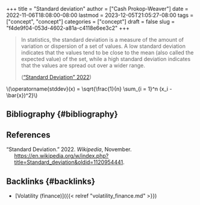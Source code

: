 +++
title = "Standard deviation"
author = ["Cash Prokop-Weaver"]
date = 2022-11-06T18:08:00-08:00
lastmod = 2023-12-05T21:05:27-08:00
tags = ["concept", "concept"]
categories = ["concept"]
draft = false
slug = "f4de9f04-053d-4602-a81a-c4118e6ee3c2"
+++

> In statistics, the standard deviation is a measure of the amount of variation or dispersion of a set of values. A low standard deviation indicates that the values tend to be close to the mean (also called the expected value) of the set, while a high standard deviation indicates that the values are spread out over a wider range.
>
> (<a href="#citeproc_bib_item_1">“Standard Deviation” 2022</a>)

\\(\operatorname{stddev}(x) = \sqrt{\frac{1}{n} \sum\_{i = 1}^n (x\_i - \bar{x})^2}\\)


## Bibliography {#bibliography}

## References

<style>.csl-entry{text-indent: -1.5em; margin-left: 1.5em;}</style><div class="csl-bib-body">
  <div class="csl-entry"><a id="citeproc_bib_item_1"></a>“Standard Deviation.” 2022. <i>Wikipedia</i>, November. <a href="https://en.wikipedia.org/w/index.php?title=Standard_deviation&oldid=1120954441">https://en.wikipedia.org/w/index.php?title=Standard_deviation&#38;oldid=1120954441</a>.</div>
</div>


## Backlinks {#backlinks}

-   [Volatility (finance)]({{< relref "volatility_finance.md" >}})
